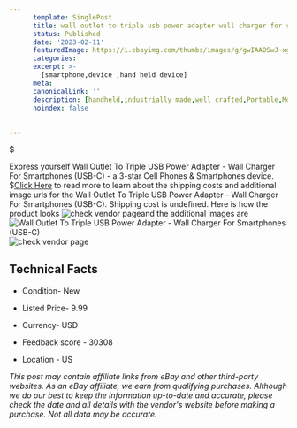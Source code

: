 ```yaml
---
      template: SinglePost
      title: wall outlet to triple usb power adapter wall charger for smartphones usb c 
      status: Published
      date: '2023-02-11'
      featuredImage: https://i.ebayimg.com/thumbs/images/g/gwIAAOSwJ~xgZzEu/s-l225.jpg
      categories: 
      excerpt: >-
        [smartphone,device ,hand held device]
      meta:
      canonicalLink: ''
      description: [handheld,industrially made,well crafted,Portable,Mobile,Compact,Convenient,Lightweight,Maneuverable,Man-portable,Miniature,Carriable,Hand-held,Light,Holdable,Transportable,Mobile device,Pocket-sized,On-the-go,Wireless,Cordless,Compact size,Convenient size, smartphone,device ,hand held device]
      noindex: false
      
        
---
```

$

Express yourself Wall Outlet To Triple USB Power Adapter - Wall Charger For Smartphones (USB-C) - a 3-star Cell Phones & Smartphones device.
$[Click Here](https://www.ebay.com/itm/363346871915?hash=item549929466b%3Ag%3AgwIAAOSwJ%7ExgZzEu&mkevt=1&mkcid=1&mkrid=711-53200-19255-0&campid=%253CePNCampaignId%253E&customid=%253CreferenceId%253E&toolid=10049) to read more to learn about the shipping costs and additional image urls for the Wall Outlet To Triple USB Power Adapter - Wall Charger For Smartphones (USB-C). Shipping cost is undefined. Here is how the product looks ![check vendor page](https://i.ebayimg.com/thumbs/images/g/gwIAAOSwJ~xgZzEu/s-l225.jpg)and the additional images are![Wall Outlet To Triple USB Power Adapter - Wall Charger For Smartphones (USB-C)](https://i.ebayimg.com/images/g/gwIAAOSwJ~xgZzEu/s-l960.jpg)![check vendor page](https://origin-galleryplus.ebayimg.com/ws/web/363346871915_2_0_1/225x225.jpg,https://origin-galleryplus.ebayimg.com/ws/web/363346871915_3_0_1/225x225.jpg,https://origin-galleryplus.ebayimg.com/ws/web/363346871915_4_0_1/225x225.jpg)



 ## Technical Facts 



     
      

 - Condition- New 


      

 - Listed Price- 9.99 


      

 - Currency- USD 


      

 - Feedback score - 30308 


      

 - Location - US 


      
      

 *_This post may contain affiliate links from eBay and other third-party websites. As an eBay affiliate, we earn from qualifying purchases. Although we do our best to keep the information up-to-date and accurate, please check the date and all details with the vendor's website before making a purchase. Not all data may be accurate._*






